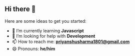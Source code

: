 ## Hi there 👋

Here are some ideas to get you started:

- 🌱 I’m currently learning **Javascript**
- 🤔 I’m looking for help with **Development**
- 📫 How to reach me: **priyanshusharma1801@gmail.com**
- 😄 Pronouns: **he/him**
